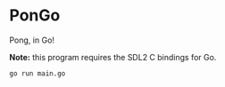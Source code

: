 # PonGo

Pong, in Go!

**Note:** this program requires the SDL2 C bindings for Go.

```
go run main.go
```